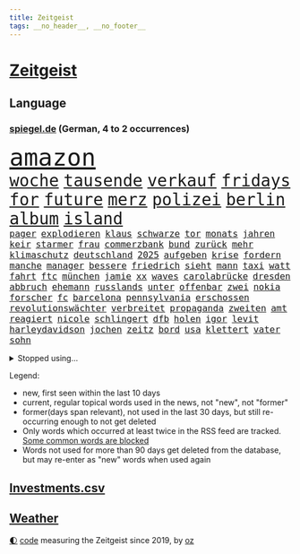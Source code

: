```yaml
---
title: Zeitgeist
tags: __no_header__, __no_footer__
---
```


# [Zeitgeist](https://oliz.io/zeitgeist/)

## Language

<h3><a href="https://www.spiegel.de" target="_blank">spiegel.de</a> (German, 4 to 2 occurrences)</h3>
<p style="font-family:monospace">
<span style="font-size:32pt"><a href="news_links.html#amazon" class="current">amazon</a></span>
<br>
<span style="font-size:22pt"><a href="news_links.html#woche" class="current">woche</a></span>
<span style="font-size:22pt"><a href="news_links.html#tausende" class="current">tausende</a></span>
<span style="font-size:22pt"><a href="news_links.html#verkauf" class="current">verkauf</a></span>
<span style="font-size:22pt"><a href="news_links.html#fridays" class="new">fridays</a></span>
<span style="font-size:22pt"><a href="news_links.html#for" class="current">for</a></span>
<span style="font-size:22pt"><a href="news_links.html#future" class="new">future</a></span>
<span style="font-size:22pt"><a href="news_links.html#merz" class="current">merz</a></span>
<span style="font-size:22pt"><a href="news_links.html#polizei" class="current">polizei</a></span>
<span style="font-size:22pt"><a href="news_links.html#berlin" class="current">berlin</a></span>
<span style="font-size:22pt"><a href="news_links.html#album" class="current">album</a></span>
<span style="font-size:22pt"><a href="news_links.html#island" class="current">island</a></span>
<br>
<span style="font-size:12pt"><a href="news_links.html#pager" class="new">pager</a></span>
<span style="font-size:12pt"><a href="news_links.html#explodieren" class="current">explodieren</a></span>
<span style="font-size:12pt"><a href="news_links.html#klaus" class="current">klaus</a></span>
<span style="font-size:12pt"><a href="news_links.html#schwarze" class="current">schwarze</a></span>
<span style="font-size:12pt"><a href="news_links.html#tor" class="current">tor</a></span>
<span style="font-size:12pt"><a href="news_links.html#monats" class="new">monats</a></span>
<span style="font-size:12pt"><a href="news_links.html#jahren" class="current">jahren</a></span>
<span style="font-size:12pt"><a href="news_links.html#keir" class="current">keir</a></span>
<span style="font-size:12pt"><a href="news_links.html#starmer" class="current">starmer</a></span>
<span style="font-size:12pt"><a href="news_links.html#frau" class="current">frau</a></span>
<span style="font-size:12pt"><a href="news_links.html#commerzbank" class="current">commerzbank</a></span>
<span style="font-size:12pt"><a href="news_links.html#bund" class="current">bund</a></span>
<span style="font-size:12pt"><a href="news_links.html#zurück" class="current">zurück</a></span>
<span style="font-size:12pt"><a href="news_links.html#mehr" class="current">mehr</a></span>
<span style="font-size:12pt"><a href="news_links.html#klimaschutz" class="current">klimaschutz</a></span>
<span style="font-size:12pt"><a href="news_links.html#deutschland" class="current">deutschland</a></span>
<span style="font-size:12pt"><a href="news_links.html#2025" class="current">2025</a></span>
<span style="font-size:12pt"><a href="news_links.html#aufgeben" class="current">aufgeben</a></span>
<span style="font-size:12pt"><a href="news_links.html#krise" class="current">krise</a></span>
<span style="font-size:12pt"><a href="news_links.html#fordern" class="current">fordern</a></span>
<span style="font-size:12pt"><a href="news_links.html#manche" class="current">manche</a></span>
<span style="font-size:12pt"><a href="news_links.html#manager" class="current">manager</a></span>
<span style="font-size:12pt"><a href="news_links.html#bessere" class="current">bessere</a></span>
<span style="font-size:12pt"><a href="news_links.html#friedrich" class="current">friedrich</a></span>
<span style="font-size:12pt"><a href="news_links.html#sieht" class="current">sieht</a></span>
<span style="font-size:12pt"><a href="news_links.html#mann" class="current">mann</a></span>
<span style="font-size:12pt"><a href="news_links.html#taxi" class="current">taxi</a></span>
<span style="font-size:12pt"><a href="news_links.html#watt" class="new">watt</a></span>
<span style="font-size:12pt"><a href="news_links.html#fahrt" class="current">fahrt</a></span>
<span style="font-size:12pt"><a href="news_links.html#ftc" class="new">ftc</a></span>
<span style="font-size:12pt"><a href="news_links.html#münchen" class="current">münchen</a></span>
<span style="font-size:12pt"><a href="news_links.html#jamie" class="current">jamie</a></span>
<span style="font-size:12pt"><a href="news_links.html#xx" class="new">xx</a></span>
<span style="font-size:12pt"><a href="news_links.html#waves" class="new">waves</a></span>
<span style="font-size:12pt"><a href="news_links.html#carolabrücke" class="new">carolabrücke</a></span>
<span style="font-size:12pt"><a href="news_links.html#dresden" class="current">dresden</a></span>
<span style="font-size:12pt"><a href="news_links.html#abbruch" class="current">abbruch</a></span>
<span style="font-size:12pt"><a href="news_links.html#ehemann" class="current">ehemann</a></span>
<span style="font-size:12pt"><a href="news_links.html#russlands" class="current">russlands</a></span>
<span style="font-size:12pt"><a href="news_links.html#unter" class="current">unter</a></span>
<span style="font-size:12pt"><a href="news_links.html#offenbar" class="current">offenbar</a></span>
<span style="font-size:12pt"><a href="news_links.html#zwei" class="current">zwei</a></span>
<span style="font-size:12pt"><a href="news_links.html#nokia" class="new">nokia</a></span>
<span style="font-size:12pt"><a href="news_links.html#forscher" class="current">forscher</a></span>
<span style="font-size:12pt"><a href="news_links.html#fc" class="current">fc</a></span>
<span style="font-size:12pt"><a href="news_links.html#barcelona" class="current">barcelona</a></span>
<span style="font-size:12pt"><a href="news_links.html#pennsylvania" class="current">pennsylvania</a></span>
<span style="font-size:12pt"><a href="news_links.html#erschossen" class="current">erschossen</a></span>
<span style="font-size:12pt"><a href="news_links.html#revolutionswächter" class="current">revolutionswächter</a></span>
<span style="font-size:12pt"><a href="news_links.html#verbreitet" class="current">verbreitet</a></span>
<span style="font-size:12pt"><a href="news_links.html#propaganda" class="current">propaganda</a></span>
<span style="font-size:12pt"><a href="news_links.html#zweiten" class="current">zweiten</a></span>
<span style="font-size:12pt"><a href="news_links.html#amt" class="current">amt</a></span>
<span style="font-size:12pt"><a href="news_links.html#reagiert" class="current">reagiert</a></span>
<span style="font-size:12pt"><a href="news_links.html#nicole" class="current">nicole</a></span>
<span style="font-size:12pt"><a href="news_links.html#schlingert" class="new">schlingert</a></span>
<span style="font-size:12pt"><a href="news_links.html#dfb" class="current">dfb</a></span>
<span style="font-size:12pt"><a href="news_links.html#holen" class="current">holen</a></span>
<span style="font-size:12pt"><a href="news_links.html#igor" class="new">igor</a></span>
<span style="font-size:12pt"><a href="news_links.html#levit" class="new">levit</a></span>
<span style="font-size:12pt"><a href="news_links.html#harleydavidson" class="new">harleydavidson</a></span>
<span style="font-size:12pt"><a href="news_links.html#jochen" class="current">jochen</a></span>
<span style="font-size:12pt"><a href="news_links.html#zeitz" class="new">zeitz</a></span>
<span style="font-size:12pt"><a href="news_links.html#bord" class="current">bord</a></span>
<span style="font-size:12pt"><a href="news_links.html#usa" class="current">usa</a></span>
<span style="font-size:12pt"><a href="news_links.html#klettert" class="current">klettert</a></span>
<span style="font-size:12pt"><a href="news_links.html#vater" class="current">vater</a></span>
<span style="font-size:12pt"><a href="news_links.html#sohn" class="current">sohn</a></span>
</p>
<details>
<summary>Stopped using...</summary>
<p class="former" style="font-size:12pt">
nachfolge(1430) führende(1429) normal(1429) turnier(1429) gegenseitig(1428) co₂(1427) geworfen(1427) versorgt(1427) bochum(1426) ebenfalls(1426) klaren(1426) vergeben(1426) behörde(1425) jury(1425) alpen(1424) anne(1424) augsburg(1424) interesse(1424) mütter(1424) persönliche(1424) rand(1424) rest(1424) verhandelt(1424) ausfallen(1423) favoriten(1423) landkreis(1423) mittelmeer(1423) richterin(1423) unbekannten(1423) 50000(1422) identifiziert(1422) mediziner(1422) 31(1421) 90(1421) angeblichen(1421) angeklagte(1420) drohungen(1420) kritische(1420) orbán(1420) strecke(1420) viktor(1420) weltweite(1420) wetter(1420) bedenken(1419) bestellt(1419) wären(1419) anschließend(1418) chefin(1418) gefährden(1418) niederländische(1418) schröder(1418) verkehrsminister(1418) verschiebt(1418) warschau(1418) übergeben(1418) geflogen(1417) schottland(1417) südafrika(1417) verschieben(1417) anwälte(1416) aufgehoben(1416) beachten(1416) entwickelt(1416) lehnt(1416) weißen(1416) öffnen(1416) nutzer(1415) schauen(1415) tonnen(1415) bremer(1414) deals(1414) kräftig(1414) pflanzen(1414) remis(1414) satz(1414) täglich(1414) verpasst(1414) vorsprung(1414) europäer(1413) litauen(1413) nerven(1413) themen(1413) trainiert(1413) verteidigungsministerium(1413) party(1412) bestätigen(1411) bezahlen(1411) haushalte(1411) senkt(1411) sinkt(1411) ebenso(1410) weckt(1410) gefangene(1409) sexuellen(1409) einreise(1408) vorstellen(1408) einschränkungen(1407) entwickeln(1407) mecklenburgvorpommern(1407) berühmten(1406) handel(1406) aufhalten(1405) traum(1405) hoffnungen(1398) aufgefunden(1397) kokain(1396) projekte(1395) ausrüstung(1394) insolvenz(1392) niedrig(1388) rang(1388) kandidatur(1386) vorläufig(1383) afrikas(1382) lehrkräfte(1380) überfall(1379) zdf(1377) überfordert(1375) teuren(1369) festgesetzt(1341) dankt(1340) gewinne(1320) vormarsch(1299) werte(1233) klimaaktivisten(1220) drohende(1179) zentralbank(1174) verurteilung(1147) gesund(1126) kuriose(1125) umkämpften(1116) erkrankte(1112) befürwortet(1111) erhofft(1105) stehlen(1101) diebe(1090) lädt(1040) invasion(1003) kompromiss(1001) verletzung(996) kanzlers(988) fördern(983) symbol(982) hochzeit(980) genehmigt(974) hinzu(965) emotionalen(946) ergeben(943) spiegeltitelstory(919) gebiete(906) 34(898) töchter(897) flüchten(896) lindners(896) künstlerin(894) wiederaufbau(888) 48(873) schlamm(851) prominenten(843) exuspräsident(831) chefs(826) bedarf(821) iii(816) 86(811) jimmy(808) justizminister(805) setzten(804) baum(803) osnabrück(803) spitzt(801) kämpferisch(783) digitale(781) wagner(761) moderator(757) studentin(757) raten(756) studieren(755) einladung(749) feierten(725) yorker(720) juristische(713) quer(711) kollege(710) verurteilten(690) erfüllen(681) alice(674) uskonzern(671) beantragen(668) spielzeug(667) überlebende(650) abbauen(649) pop(649) liberale(647) airbus(642) gedroht(640) vorbereitung(636) madonna(635) gekündigt(626) verschafft(626) verwendet(626) vulkan(626) reichsbürger(616) zehnte(616) day(607) ussängerin(606) passanten(601) ständig(585) verschleppt(582) übers(581) fahrbahn(580) heran(574) brauche(558) moskauer(552) stürzten(552) ausflug(549) 15jähriger(546) anlagen(543) wendepunkt(542) kassen(538) 40jähriger(536) bier(531) denkmal(531) bundesligist(525) diplomatische(524) existenz(521) schließung(521) glas(519) produkt(512) schottischen(511) reuß(510) brachten(509) sichere(502) nachts(491) evakuierung(478) henry(460) interessenten(454) herkunft(451) zwischenfall(442) fasziniert(441) festgestellt(441) moschee(441) rasen(441) rechtsextremer(440) steve(439) werner(429) gesellschaftliche(427) klagten(422) palästinensischen(419) eauto(416) klassische(416) seele(413) durchschnitt(411) schwitzen(408) winfried(408) nördlich(405) brandmauer(404) showdown(401) tunnel(401) erwischte(395) gedreht(395) kranke(392) winde(390) dich(389) militärhilfe(387) betriebe(386) schrecklichen(385) frank(384) airport(382) wahrzeichen(378) trendwende(376) bargeld(374) betrachten(373) campus(371) kneipen(371) wohnviertel(371) usamerikanerin(369) beute(368) dirk(368) heutigen(368) 24jährige(366) block(363) zypern(363) eiffelturm(361) besserung(357) vorgang(357) erwachsenen(355) verfahrens(355) mützenich(347) rage(347) sicherheitslage(345) gerald(344) teslachef(344) mehrmals(343) kehrtwende(338) antisemitischer(337) emily(336) beschuldigt(333) raumstation(332) weitreichenden(330) mobbing(328) flüchtlingsunterkunft(327) ablehnung(326) affen(326) versuche(323) leistete(321) taucht(321) israelischem(315) nouripour(313) omid(313) angeschlagen(310) rafah(305) dokument(304) spdpolitikerin(303) via(303) abschneiden(302) hilfslieferungen(301) liebäugelt(301) südlichen(301) positioniert(300) schlaf(298) finanzministerium(297) verwenden(297) fußballspieler(294) großvater(294) barbara(292) aufzeichnungen(291) doppelter(291) lebron(291) crown(289) aussetzen(287) erfolgsserie(287) bombardiert(281) joel(281) netflixserie(281) geschenkt(279) gazakriegs(278) anstehenden(276) chan(276) junis(276) verhelfen(276) einverstanden(274) elite(273) raketenangriff(272) falls(270) wackelt(269) genügend(268) kühe(266) entzogen(263) oscarpreisträgerin(263) agentur(261) ausgleich(261) trauen(260) finanzen(259) rauch(257) playoffs(255) aufstellen(254) stromausfall(254) hannah(253) alkoholkonsum(252) starkwatzinger(250) timo(250) meeresspiegel(249) carl(247) teamkollegen(247) mehrfamilienhaus(246) niklas(243) kreise(242) christina(241) gebrannt(240) ärgern(239) aussteigen(237) gesetzliche(237) ruiniert(237) house(234) zählte(232) b(231) seoul(231) herzinfarkt(229) format(227) niemals(225) wofür(224) spione(222) ferien(221) günstigeren(221) ehren(220) norweger(220) machtdemonstration(217) gegensteuern(216) satelliten(215) anmelden(214) handballer(213) konflikts(213) bildungsministerin(212) great(212) heiraten(212) angehoben(211) bedeckt(211) gespendet(211) harvey(211) festgenommener(209) unterrichtet(209) wgzimmerpreise(209) herausforderer(206) zeugnis(206) besetztes(205) parkinson(205) wilden(205) grünenchef(204) athletinnen(203) vizepräsidentin(203) kreuzfahrtschiff(202) streng(202) asien(201) besonderer(201) kalte(201) innerlich(200) produkten(200) klettern(199) konstruiert(199) verbraucherschutz(199) fraglich(197) bundesstraße(196) homosexualität(195) kehl(195) schätzt(194) gerieten(193) marathon(193) witwe(193) beauftragt(191) 74(190) fragte(190) rasch(190) wiederum(190) à(190) klette(188) wahlkampfveranstaltung(188) misslingt(187) bezahlte(186) mitmachen(186) north(186) promille(184) hochstapler(183) lud(183) sorgerecht(182) julija(181) nawalnaja(181) restaurant(181) scheidung(181) fsb(180) lea(180) kostenlosen(179) blitz(178) eingestochen(178) fälschlicherweise(177) lüge(177) fing(176) gegenstand(176) kimmel(176) fotografiert(175) gewalttat(175) abgespielt(174) erhielten(174) gummibärchen(174) philosophie(173) ehen(171) gleisbett(170) platzwunde(170) gelöscht(169) boxen(168) kapitalismus(168) khamenei(168) trinkwasser(168) wehr(168) drohe(167) 2003(166) cybersicherheit(166) kinohit(166) schnelles(166) waymo(165) auftreten(164) vizepräsident(164) mischung(163) klassenerhalt(162) kriegsführung(162) populismus(162) fastfoodkette(159) camping(158) hetzt(158) prahlt(158) spannung(157) überdurchschnittlich(157) widmet(155) beier(154) tennisspielerin(154) parlaments(153) ausprobiert(152) therapie(151) verdächtig(151) ruhrgebiet(150) spende(150) unvermittelt(150) absolut(149) augenhöhe(149) neoliberalen(149) störer(149) ursachen(149) leichten(147) uswaffen(147) compactmagazins(146) absichern(145) benehmen(145) elektromobilität(145) südeuropa(144) abgeriegelt(143) angebote(143) depressive(143) aufräumarbeiten(142) bart(142) zivilgesellschaft(142) grandiosen(141) holz(141) konstellation(141) gesprächskanäle(140) randaliert(140) wirtschaftspolitik(140) avancierte(138) befördern(138) erholen(138) töchtern(138) aufbau(137) lachgas(137) quält(137) serienmörder(137) geredet(136) kampfjet(136) ausfall(135) angepasste(134) staatskasse(134) andernorts(133) beseitigen(133) birgit(133) genf(133) luisa(133) toren(133) sticht(132) begegnungen(131) elfmeterschießen(131) fuchs(131) vorgeht(131) entschädigen(130) leitungen(130) selbstfahrende(130) ätna(130) obdachlosen(129) seltenes(128) stromnetz(128) theoretisch(128) christopher(127) kapazität(127) nächtliche(127) revidiert(127) sexszenen(127) amanda(126) knox(126) moderation(126) parteispitze(126) behindern(124) beleidigung(124) düsseldorfer(124) hofften(124) räume(124) vergisst(123) wirt(123) koordinieren(122) laufender(121) sammelten(120) begrenzten(119) depression(119) vodafone(119) überragende(119) geheiratet(118) europameister(117) freunden(117) birgt(116) curry(116) stationierung(116) thronfolger(116) rechtfertigen(115) zahnarzt(115) anliegen(114) erdgas(114) nachdenken(114) polarisiert(114) vertreibt(114) endgültigen(113) ham(113) asche(112) umzug(112) kluft(111) marius(110) bnd(109) gerüchten(108) komme(108) unterhalten(108) bizarren(107) hagel(107) haie(107) zutrauen(107) dauereinsatz(106) gefühlte(106) mysteriösen(106) strahlen(106) verlegen(106) überfluss(106) überflutete(106) feindbild(105) melissa(105) nirgendwo(105) überraschungen(105) nutzten(104) gelieferte(103) holprig(103) inne(103) ubahnen(103) verbrenneraus(103) überschwemmte(103) emilia(102) erreichten(102) fußballmannschaft(102) ifoumfrage(102) russlandukrainenews(102) s(102) vollzug(102) wichtigster(102) fdppolitiker(101) freigekommen(101) fußballspiele(101) geldes(101) topteam(101) trashtv(101) alpinisten(100) 26jährige(99) doktor(99) palästinensern(99) cheftrainer(98) gewahrsam(98) unterzeichnet(98) giffey(97) stiegen(97) streitthema(97) wandern(97) waschbären(97) weltbild(97) linearen(96) scotland(96) toxische(96) yard(96) kletterer(95) kürzung(95) schweizerischen(95) umständen(95) anspielung(94) knaus(94) anke(93) fußballplatz(93) reynolds(93) türkischer(93) erdrutschen(92) kabeltv(92) pokalsieg(92) verzeichnen(92) einsatzkräften(91) graue(91) haushaltseinigung(91) pcs(91) rekordsumme(91) spazieren(91) zugegeben(91) amal(90) ausgebrannt(90) eignen(90) feuerwerkskörper(90) haftantritt(90) lebensraum(90) millionär(90) satellitennetzwerk(90) schwindender(90) spielzeit(90) fehlgeburten(89) geschlossener(89) googles(89) hannes(89) herum(89) italienerin(89) klassenkampf(89) wahlkampfauftritte(89) anerkannt(88) autonome(88) blauen(88) führer(88) glaubte(88) matthew(88) regierungsbeteiligung(88) symbolischen(88) traurige(88) 23jähriger(87) bekundet(87) evakuierungen(87) mehrjähriger(87) normaler(87) nördlichen(87) romy(87) schlafzimmer(87) träume(87) vorarlberg(87) bestrafung(86) bröckelt(86) einreisebestimmungen(86) erstligisten(86) lügt(86) parteiausschluss(86) verheerender(86) allmählich(85) exgeneral(85) friedlicher(85) hospitalschauspieler(85) wactor(85) kostengründen(84) reichsbürgergruppe(84) streifen(84) blitzeinschlag(83) familienmitglieder(83) fußballtransferticker(83) richterspruch(83) ruhnert(83) ägyptischen(83) besteigt(82) co₂ausstoß(82) entfalten(82) erzürnt(82) habt(82) breaking(81) fehlanzeige(81) geputscht(81) niedrigste(81) rohingya(81) stellenausschreibung(81) aufrufbar(80) cia(80) leopard(80) sportgeschichte(80) steigender(80) verrats(80) zugeben(80) bestohlen(79) dinosaurier(79) entgegensetzen(79) gesteuert(79) giulia(79) tabuthema(79) engagiert(78) exmitarbeiters(78) foundation(78) indische(78) intensiver(78) janine(78) umspannwerk(78) weinten(78) wissler(78) hitzewelle(77) liegenden(77) ssv(77) kriegsgebiet(76) love(76) schildern(76) sperrgebiet(76) unabhängiger(76) aura(75) mannheimer(75) rechtliche(75) rechtsextremem(75) umgebung(75) bergauf(74) duschen(74) einzelhandel(74) erlangte(74) hackergruppe(74) innenverteidiger(74) sonos(74) süddeutschland(74) wiederholten(74) englands(73) remsmurrkreis(73) bauunternehmer(72) beraubt(72) dame(72) kurioser(72) tiktokhype(72) vollständiger(72) zusehends(72) aggressiven(71) auszubauen(71) dramatisches(71) ganzer(71) sprengung(71) zeitplan(71) boba(70) hollywoodstars(70) mob(70) spuckt(70) tiefpunkt(70) vermummte(70) völkerrecht(70) bautzen(69) bundesverwaltungsgericht(69) enttäuschung(69) halter(69) handvoll(69) neunjährige(69) postings(69) boomer(68) gefährlichste(68) halsketten(68) kursanstieg(68) verbundenheit(68) verstärken(68) basketballer(67) bemerkt(67) robotern(67) rücknahme(67) scheren(67) schwangerschaften(67) astronaut(66) ausverkaufte(66) cocacola(66) grüner(66) handynetz(66) lgbtq+(66) sklerose(66) steakhauserbin(66) vertrauliche(66) autounfall(65) banker(65) bundesinnenministerium(65) friseur(65) i̇lkay(65) leeren(65) rutschte(65) wütende(65) bewiesen(64) grönemeyer(64) kimaschinen(64) kümmert(64) russin(64) usbasketballerinnen(64) beifahrer(63) belarussen(63) bootsunglück(63) chiles(63) hardware(63) müdigkeit(63) ofen(63) segelboot(63) stillgelegt(63) winkel(63) kümmern(62) warfen(62) etappen(61) stalker(61) verfehlt(61) absolutes(60) gelben(60) jedermann(60) kampfpause(60) mitspielern(60) panikattacke(60) popsängerin(60) verreisen(60) wählten(60) 67(59) 88(59) geschenktes(59) gondeln(59) kartoffeln(59) bahnhöfen(58) erotik(58) kuriosen(58) lernten(58) mehrfamilienhauses(58) obstplantage(58) ruhm(58) sommers(58) usmilitär(58) 39jähriger(57) auftaktsieg(57) fehlentscheidung(57) jupiter(57) turniers(57) unberührt(57) bargeldloses(56) billige(56) hochzeitsgäste(56) passende(56) werten(56) währenddessen(56) abwechslung(55) ach(55) gewählte(55) internetstar(55) oranje(55) rentenlücke(55) spandau(55) teilrepublik(55) treffe(55) zerstörten(55) abrams(54) céline(54) dion(54) fähigkeiten(54) gracie(54) kandidieren(54) ländervergleich(54) riecht(54) stünden(54) tirol(54) eingekauft(53) erschüttern(53) fünfmal(53) hauptverdächtiger(53) schwacher(53) stabilität(53) stade(53) unwettern(53) wehrte(53) wohnungsmarkt(53) favorisierten(52) mannschaften(52) passgenaue(52) verirrte(52) arrangieren(51) ernster(51) fahrerlaubnis(51) gazastadt(51) kohlekraftwerk(51) russell(51) scheuen(51) spielberg(51) verspürt(51) angehalten(50) bemühungen(50) präzedenzfall(50) rettungsschwimmer(50) strenge(50) unnötigen(50) alternden(49) ardsommerinterview(49) derart(49) ersticht(49) erzeugen(49) fernsehduell(49) passant(49) störaktion(49) kühltürme(48) mails(48) oscars(48) rafterrorist(48) relevanz(48) schattenseiten(48) sportarten(48) judith(47) lukrativen(47) parteivorstand(47) umsehen(47) verdienten(47) vorjahressiegerin(47) üppigen(47) 247(46) biograf(46) entscheider(46) katastrophalem(46) streikt(46) vermisstes(46) veränderte(46) vorläufige(46) blitze(45) einsame(45) frankreichrundfahrt(45) gehweg(45) obdachloser(45) suchtgefahr(45) titelverteidigerin(45) zweifellos(45) masoud(44) pezeshkian(44) extinction(43) mechernich(43) orbáns(43) rechtsradikalen(43) streetartkünstler(43) zentrales(43) gelbes(42) klappte(42) spiegelreporterin(42) ungültig(42) aufbruchstimmung(41) erschließen(41) kreativität(41) linkenspitze(41) events(40) israelhass(40) nationalität(40) neulinge(40) nominieren(40) 440(39) magazins(39) rob(39) vitaminen(39) abbrechen(38) nahal(38) oz(38) vereinbart(38) wahlkampfteam(38) melania(37) tiktoktrend(37) wunschspieler(37) auffallend(36) einschlug(36) fernsehens(36) iron(36) maiden(36) niedrigeren(36) ungern(36) unwetterschäden(36) hassten(35) justizsystem(35) sortiert(35) ötzi(35) aufzuholen(34) demokratin(34) friedliche(34) gepostet(34) philippinischen(34) usinflation(34) brauchte(33) gewitters(33) quasi(33) süle(33) unomission(33) verfall(33) vorbehalten(33) weiterbildung(33) 60jähriger(32) blutspuren(32) gigantisches(32) mordversuche(32) personalwechsel(32) uspolitiker(32) agrarkonzern(31) auszeiten(31) baywa(31) dusche(31) gastronomen(31) wagners(31) wattenmeer(31) architekt(30) compactmagazin(30) compactverbot(30) detroit(30) knallhart(30) krönungsmesse(30) menschlicher(30) neuartige(30) schleusen(30) schulgebäude(30) selbstvertrauen(30) streits(30) wednesday(30) 38jährigen(29) 55jähriger(29) lowe(29) seychellen(29) thiel(29) user(29) zerpflückt(29) zwillinge(29) gesamtklassement(28) neumünster(28) 120000(27) ampelkrise(27) asphalt(27) compact(27) gemieden(27) geschirrspüler(27) meme(27) miserables(27) nutze(27) vizekandidaten(27) ehrlich(26) gesten(26) glatzeder(26) hang(26) nähert(26) olympiasilber(26) dan(25) klischees(25) mittag(25) murdochs(25) mushrooms(25) rupert(25) segelschiff(25) unterfranken(25) verbaut(25) anwältin(24) barsinghausen(24) drohnenangriffen(24) einsatzwagen(24) klimaproteste(24) sämtliche(24) traditionelle(24) zurückdrehen(24) arbeitslose(23) charité(23) chronisch(23) eigenheime(23) halfen(23) kalifornischen(23) längerer(23) rennens(23) schönheitsideal(23) sportwettenanbieter(23) 1924(22) gleichnamige(22) heftiges(22) kunstwerke(22) obdachlose(22) rechtsextremes(22) status(22) dunkel(21) embargo(21) feiertagen(21) furchner(21) gendern(21) hüten(21) irmgard(21) konzentrationslager(21) kzsekretärin(21) schäfer(21) stutthof(21) usbasketballer(21) wespen(21) übertreffen(21) aufhorchen(20) augenzeuge(20) besteigen(20) konfrontierte(20) lukaschenko(20) mangels(20) rohstoffe(20) absolventen(19) aufmarsch(19) begnadigt(19) drohnenattacke(19) kitsch(19) mitkommen(19) theorien(19) zone(19) einreichen(18) engelke(18) golfturnier(18) kriege(18) olympiasieg(18) renate(18) selbstversuch(18) uspräsidentschaftskandidat(18) verfassungsbeschwerde(18) afghanischen(17) bruchsal(17) damon(17) erprobt(17) warschauer(17) 26jähriger(16) beachvolleyball(16) bränden(16) charts(16) fahrschüler(16) inspiriert(16) luca(16) parteiführung(16) velde(16) wissenstest(16) bach(15) ermordung(15) flieht(15) iocpräsident(15) olympiatag(15) olympionike(15) preisgeld(15) unterhaltung(15) vergangenes(15) versenkt(15) überträgt(15) 103(14) blutspenden(14) einbrechen(14) filmrolle(14) gebauten(14) kuh(14) stichelt(14) unnötig(14) abkühlung(13) bradley(13) diplomaten(13) hochsommer(13) imane(13) khelif(13) leitungswasser(13) schattenkrieg(13) 82(12) bewusstlos(12) perseiden(12) wilder(12) carolina(11) charta(11) me/cfs(11) ops(11) playlist(11) sportprogramm(11) überdosis(11)
</p>
</details>
<p>Legend:
<ul>
<li><span class="new">new</span>, first seen within the last 10 days</li>
<li><span class="current">current</span>, regular topical words used in the news, not "new", not "former"</li>
<li><span class="former">former(days span relevant)</span>, not used in the last 30 days, but still re-occurring enough to not get deleted</li>
<li>Only words which occurred at least twice in the RSS feed are tracked. <a href="language/filters.py">Some common words are blocked</a></li>
<li>Words not used for more than 90 days get deleted from the database, but may re-enter as "new" words when used again</li>
</ul>
</p>

## [Investments](investments.html)[.csv](investments.csv)

## [Weather](weather.html)

<footer>
<a href="javascript:toggleTheme()" class="nav">🌓</a>
<a href="https://github.com/ooz/zeitgeist">code</a> measuring the Zeitgeist since 2019, by <a href="https://oliz.io">oz</a>
</footer>
